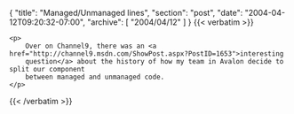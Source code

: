{
  "title": "Managed/Unmanaged lines",
  "section": "post",
  "date": "2004-04-12T09:20:32-07:00",
  "archive": [
    "2004/04/12"
  ]
}
{{< verbatim >}}

    <p>
        Over on Channel9, there was an <a href="http://channel9.msdn.com/ShowPost.aspx?PostID=1653">interesting
        question</a> about the history of how my team in Avalon decide to split our component
        between managed and unmanaged code.
    </p>

{{< /verbatim >}}
